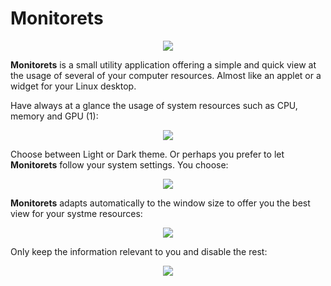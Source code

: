 # Monitorets

<p align="center">
    <img src="https://github.com/jorchube/monitorets/blob/master/data/icons/hicolor/scalable/apps/org.github.jorchube.gpumonitor.svg" />
</p>


**Monitorets** is a small utility application offering a simple and quick view at the usage of several of your computer resources. Almost like an applet or a widget for your Linux desktop.


Have always at a glance the usage of system resources such as CPU, memory and GPU (1):

<p align="center">
    <img src="https://github.com/jorchube/monitorets/blob/master/screenshots/light_window.png" />
</p>

Choose between Light or Dark theme. Or perhaps you prefer to let **Monitorets** follow your system settings. You choose:

<p align="center">
    <img src="https://github.com/jorchube/monitorets/blob/master/screenshots/themeable.png" />
</p>


**Monitorets** adapts automatically to the window size to offer you the best view for your systme resources:

<p align="center">
    <img src="https://github.com/jorchube/monitorets/blob/master/screenshots/adaptable.png" />
</p>


Only keep the information relevant to you and disable the rest:


<p align="center">
    <img src="https://github.com/jorchube/monitorets/blob/master/screenshots/configurable.png" />
</p>
